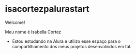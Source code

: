 # isacortezpalurastart

Welcome!

Meu nome é Isabella Cortez

- Estou estudando na Alura e utilizo esse espaço para o compartilhamento dos meus projetos desenvolvidos em tal.
